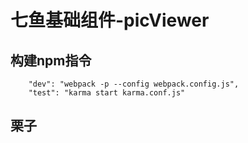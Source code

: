 # 七鱼基础组件-picViewer
## 构建npm指令
```
	"dev": "webpack -p --config webpack.config.js",
	"test": "karma start karma.conf.js"
```

## 栗子
